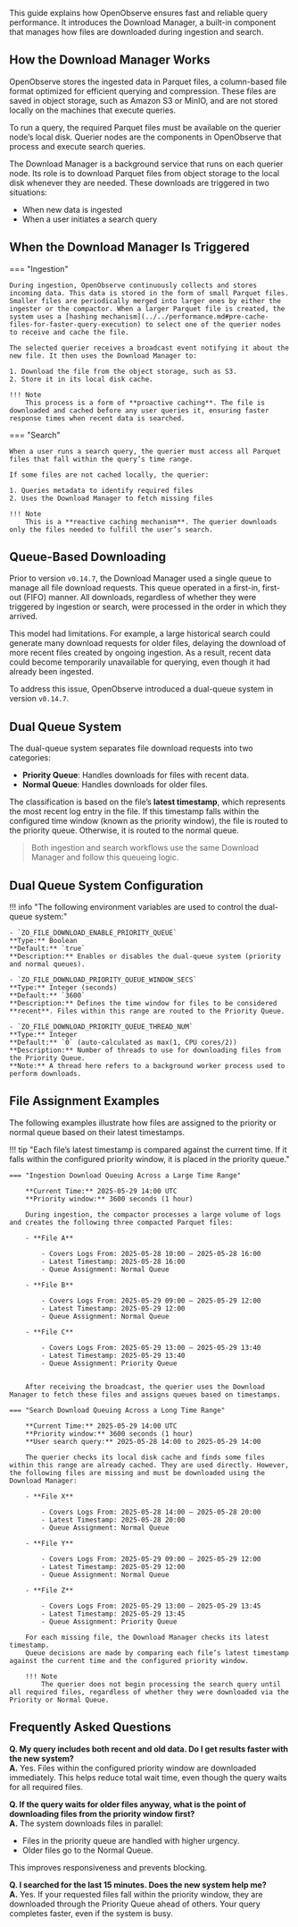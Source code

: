 This guide explains how OpenObserve ensures fast and reliable query performance. It introduces the Download Manager, a built-in component that manages how files are downloaded during ingestion and search.

## How the Download Manager Works

OpenObserve stores the ingested data in Parquet files, a column-based file format optimized for efficient querying and compression. These files are saved in object storage, such as Amazon S3 or MinIO, and are not stored locally on the machines that execute queries.

To run a query, the required Parquet files must be available on the querier node’s local disk. Querier nodes are the components in OpenObserve that process and execute search queries.

The Download Manager is a background service that runs on each querier node. Its role is to download Parquet files from object storage to the local disk whenever they are needed. These downloads are triggered in two situations:

- When new data is ingested
- When a user initiates a search query 



## When the Download Manager Is Triggered

=== "Ingestion"

    During ingestion, OpenObserve continuously collects and stores incoming data. This data is stored in the form of small Parquet files. Smaller files are periodically merged into larger ones by either the ingester or the compactor. When a larger Parquet file is created, the system uses a [hashing mechanism](../../performance.md#pre-cache-files-for-faster-query-execution) to select one of the querier nodes to receive and cache the file.

    The selected querier receives a broadcast event notifying it about the new file. It then uses the Download Manager to:

    1. Download the file from the object storage, such as S3. 
    2. Store it in its local disk cache.  

    !!! Note
        This process is a form of **proactive caching**. The file is downloaded and cached before any user queries it, ensuring faster response times when recent data is searched.

=== "Search"

    When a user runs a search query, the querier must access all Parquet files that fall within the query’s time range.

    If some files are not cached locally, the querier:

    1. Queries metadata to identify required files  
    2. Uses the Download Manager to fetch missing files  

    !!! Note
        This is a **reactive caching mechanism**. The querier downloads only the files needed to fulfill the user’s search.

## Queue-Based Downloading

Prior to version `v0.14.7`, the Download Manager used a single queue to manage all file download requests. This queue operated in a first-in, first-out (FIFO) manner. All downloads, regardless of whether they were triggered by ingestion or search, were processed in the order in which they arrived.

This model had limitations. For example, a large historical search could generate many download requests for older files, delaying the download of more recent files created by ongoing ingestion. As a result, recent data could become temporarily unavailable for querying, even though it had already been ingested.

To address this issue, OpenObserve introduced a dual-queue system in version `v0.14.7`.

## Dual Queue System 
The dual-queue system separates file download requests into two categories:

- **Priority Queue**: Handles downloads for files with recent data.
- **Normal Queue**: Handles downloads for older files.

The classification is based on the file’s **latest timestamp**, which represents the most recent log entry in the file. If this timestamp falls within the configured time window (known as the priority window), the file is routed to the priority queue. Otherwise, it is routed to the normal queue.

> Both ingestion and search workflows use the same Download Manager and follow this queueing logic.

## Dual Queue System Configuration 
!!! info "The following environment variables are used to control the dual-queue system:"

    - `ZO_FILE_DOWNLOAD_ENABLE_PRIORITY_QUEUE`  
    **Type:** Boolean  
    **Default:** `true`  
    **Description:** Enables or disables the dual-queue system (priority and normal queues).

    - `ZO_FILE_DOWNLOAD_PRIORITY_QUEUE_WINDOW_SECS`  
    **Type:** Integer (seconds)  
    **Default:** `3600`  
    **Description:** Defines the time window for files to be considered **recent**. Files within this range are routed to the Priority Queue.

    - `ZO_FILE_DOWNLOAD_PRIORITY_QUEUE_THREAD_NUM`  
    **Type:** Integer  
    **Default:** `0` (auto-calculated as max(1, CPU cores/2))  
    **Description:** Number of threads to use for downloading files from the Priority Queue.  
    **Note:** A thread here refers to a background worker process used to perform downloads.


## File Assignment Examples 
The following examples illustrate how files are assigned to the priority or normal queue based on their latest timestamps.

!!! tip "Each file’s latest timestamp is compared against the current time. If it falls within the configured priority window, it is placed in the priority queue."

    === "Ingestion Download Queuing Across a Large Time Range"

        **Current Time:** 2025-05-29 14:00 UTC  
        **Priority window:** 3600 seconds (1 hour)

        During ingestion, the compactor processes a large volume of logs and creates the following three compacted Parquet files:

        - **File A**

            - Covers Logs From: 2025-05-28 10:00 – 2025-05-28 16:00  
            - Latest Timestamp: 2025-05-28 16:00  
            - Queue Assignment: Normal Queue  

        - **File B**

            - Covers Logs From: 2025-05-29 09:00 – 2025-05-29 12:00  
            - Latest Timestamp: 2025-05-29 12:00  
            - Queue Assignment: Normal Queue  

        - **File C**  

            - Covers Logs From: 2025-05-29 13:00 – 2025-05-29 13:40  
            - Latest Timestamp: 2025-05-29 13:40  
            - Queue Assignment: Priority Queue  


        After receiving the broadcast, the querier uses the Download Manager to fetch these files and assigns queues based on timestamps. 

    === "Search Download Queuing Across a Long Time Range"

        **Current Time:** 2025-05-29 14:00 UTC  
        **Priority window:** 3600 seconds (1 hour)  
        **User search query:** 2025-05-28 14:00 to 2025-05-29 14:00

        The querier checks its local disk cache and finds some files within this range are already cached. They are used directly. However, the following files are missing and must be downloaded using the Download Manager:

        - **File X**
            
            - Covers Logs From: 2025-05-28 14:00 – 2025-05-28 20:00  
            - Latest Timestamp: 2025-05-28 20:00  
            - Queue Assignment: Normal Queue  

        - **File Y** 

            - Covers Logs From: 2025-05-29 09:00 – 2025-05-29 12:00  
            - Latest Timestamp: 2025-05-29 12:00  
            - Queue Assignment: Normal Queue  

        - **File Z**

            - Covers Logs From: 2025-05-29 13:00 – 2025-05-29 13:45  
            - Latest Timestamp: 2025-05-29 13:45  
            - Queue Assignment: Priority Queue  

        For each missing file, the Download Manager checks its latest timestamp. 
        Queue decisions are made by comparing each file’s latest timestamp against the current time and the configured priority window.

        !!! Note 
            The querier does not begin processing the search query until all required files, regardless of whether they were downloaded via the Priority or Normal Queue.


## Frequently Asked Questions 

**Q. My query includes both recent and old data. Do I get results faster with the new system?** <br>
**A.** Yes. Files within the configured priority window are downloaded immediately. This helps reduce total wait time, even though the query waits for all required files.


**Q. If the query waits for older files anyway, what is the point of downloading files from the priority window first?** <br>
**A.** The system downloads files in parallel:

- Files in the priority queue are handled with higher urgency.
- Older files go to the Normal Queue.  

This improves responsiveness and prevents blocking.


**Q. I searched for the last 15 minutes. Does the new system help me?** <br>
**A.** Yes. If your requested files fall within the priority window, they are downloaded through the Priority Queue ahead of others. Your query completes faster, even if the system is busy.

